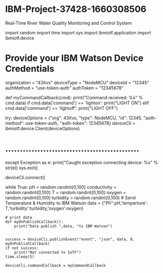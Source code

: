 # IBM-Project-37428-1660308506
Real-Time River Water Quality Monitoring and Control System

import random
import time
import sys
import ibmiotf.application
import ibmiotf.device


# Provide your IBM Watson Device Credentials

organization = "43itvs"
deviceType = "NodeMCU"
deviceId = "12345"  
authMethod = "use-token-auth"
authToken = "12345678" 


def myCommandCallback(cmd):
    print("Command received: %s" % cmd.data)
    if cmd.data['command'] == 'lighton':
        print("LIGHT ON")
    elif cmd.data['command'] == 'lightoff':
        print("LIGHT OFF")


try:
    deviceOptions = {"org": 43itvs, "type": NodeMCU, "id": 12345, "auth-method": use-token-auth,
                     "auth-token": 12345678}
    deviceCli = ibmiotf.device.Client(deviceOptions)
# ..............................................

except Exception as e:
    print("Caught exception connecting device: %s" % str(e))
    sys.exit()

deviceCli.connect()

while True:
    pH = random.randint(0,100)
    conductivity = random.randint(0,100)
    T = random.randint(0,100)
    oxygen = random.randint(0,100)
    turbidity = random.randint(0,100)
    # Send Temperature & Humidity to IBM Watson
    data = {"Ph":pH,'temperture': T,'turbidity':turbidity,'oxygen':oxygen}


    # print data
    def myOnPublishCallback():
        print("Data publish ",data, "to IBM Watson")


    success = deviceCli.publishEvent("event", "json", data, 0, myOnPublishCallback)
    if not success:
        print("Not connected to IoTF")
    time.sleep(5)

    deviceCli.commandCallback = myCommandCallback
